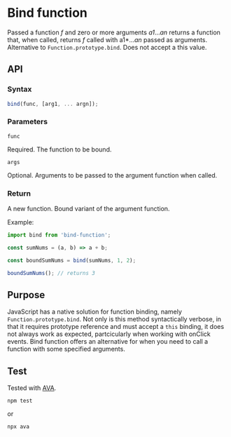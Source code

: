 # Bind function

Passed a function *f* and zero or more arguments *a1*...*an* returns a function that, when called, returns *f* called with a1*...*an* passed as arguments. Alternative to `Function.prototype.bind`. Does not accept a this value.

## API

### Syntax

````JavaScript
bind(func, [arg1, ... argn]);
````

### Parameters

`func`

Required. The function to be bound.

`args`

Optional. Arguments to be passed to the argument function when called.

### Return

A new function. Bound variant of the argument function.

Example:

```javascript
import bind from 'bind-function';

const sumNums = (a, b) => a + b;

const boundSumNums = bind(sumNums, 1, 2);

boundSumNums(); // returns 3
```

## Purpose

JavaScript has a native solution for function binding, namely `Function.prototype.bind`. Not only is this method syntactically verbose, in that it requires prototype reference and must accept a `this` binding, it does not always work as expected, partcicularly when working with onClick events. Bind function offers an alternative for when you need to call a function with some specified arguments.


## Test

Tested with [AVA](https://www.npmjs.com/package/ava).

````shell
npm test
````

or

````shell
npx ava
````